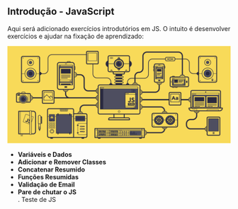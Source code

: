 <h2>Introdução - JavaScript</h2>  
<p>Aqui será adicionado exercícios introdutórios em JS.
O intuito é desenvolver exercícios e ajudar na fixação de aprendizado:</p>  
 
![javascript](https://github.com/reprograma/On3-javascript/blob/master/images/javascript.gif) 
    
<ul>   
  <li><b>Variáveis e Dados</b></li>
  <li><b>Adicionar e Remover Classes</b></li> 
  <li><b>Concatenar Resumido</b></li>
  <li><b>Funções Resumidas</b></li> 
  <li><b>Validação de Email</b></li>
  <li><b>Pare de chutar o JS</b>
     
  </li>. 
 <lo>Teste de JS</lo>
  
</ul>
